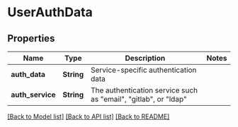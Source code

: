 # UserAuthData

## Properties

Name | Type | Description | Notes
------------ | ------------- | ------------- | -------------
**auth_data** | **String** | Service-specific authentication data | 
**auth_service** | **String** | The authentication service such as \"email\", \"gitlab\", or \"ldap\" | 

[[Back to Model list]](../README.md#documentation-for-models) [[Back to API list]](../README.md#documentation-for-api-endpoints) [[Back to README]](../README.md)


